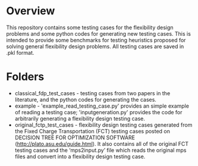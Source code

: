 # Overview
This repository contains some testing cases for the flexibility design problems and some python codes for generating new testing cases.
This is intended to provide some benchmarks for testing heuristics proposed for solving general flexibility design problems.
All testing cases are saved in .pkl format.

# Folders
- classical_fdp_test_cases - testing cases from two papers in the literature, and the python codes for generating the cases.
- example - 'example_read_testing_case.py' provides an simple example of reading a testing case; 'inputgeneration.py' provides the code for arbitrarily generating a flexibility design testing case.
- original_fctp_test_cases - flexibility design testing cases generated from the Fixed Charge Transportation (FCT) testing cases posted on DECISION TREE FOR OPTIMIZATION SOFTWARE (http://plato.asu.edu/guide.html). It also contains all of the original FCT testing cases and the ‘mps2input.py’ file which reads the original mps files and convert into a flexibility design testing case.

